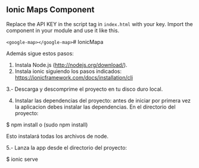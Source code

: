 ## Ionic Maps Component

Replace the API KEY in the script tag in `index.html` with your key. Import the component in your module and use it like this.

`<google-map></google-map>`# IonicMapa


Además sigue estos pasos:

1. Instala Node.js (http://nodejs.org/download/).
2. Instala ionic siguiendo los pasos indicados:
  https://ionicframework.com/docs/installation/cli

3.- Descarga y descomprime el proyecto en tu disco duro local.

4. Instalar las dependencias del proyecto: antes de iniciar por primera vez la aplicacion debes instalar las dependencias. En el directorio del proyecto:

  $ npm install o (sudo npm install)

  Esto instalará todas los archivos de node.
  
5.- Lanza la app desde el directorio del proyecto:
  
  $ ionic serve
